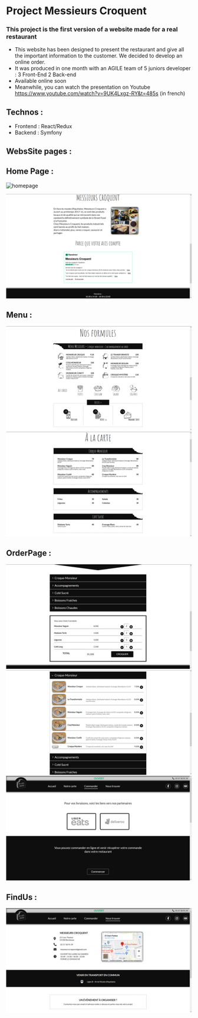 # Project Messieurs Croquent

### This project is the first version of a website made for a real restaurant

 * This website has been designed to present the restaurant and give all the important information to the customer. We decided to develop an online order.
 * It was produced in one month with an AGILE team of 5 juniors developer : 3 Front-End 2 Back-end
 * Available online soon
 * Meanwhile, you can watch the presentation on Youtube https://www.youtube.com/watch?v=9UK4Lxgz-RY&t=485s (in french) 
 
## Technos : 
 * Frontend : React/Redux
 * Backend : Symfony

 ## WebsSite pages : 

 ## Home Page : 

![homepage](Homepage.png)

![homepage2](homepage2.png)

 ## Menu : 

![PageMenu](PageMenu.png)
![PageMenu2](PageMenu2.png)

## OrderPage :
![OrderPage](OrderPage.png) 
![OrderPage2](OrderPage2.png)
![OrderPage3](OrderPage3.png)

## FindUs :
![FindUs](FindUs.png)




